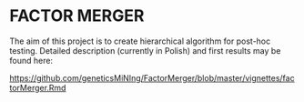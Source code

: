 # FACTOR MERGER

The aim of this project is to create hierarchical algorithm for post-hoc testing. Detailed description (currently in Polish) and first results may be found here:

https://github.com/geneticsMiNIng/FactorMerger/blob/master/vignettes/factorMerger.Rmd
